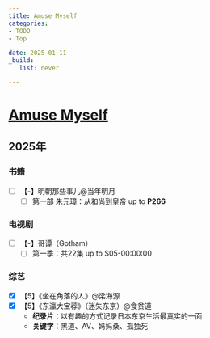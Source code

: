 ```yaml
---
title: Amuse Myself
categories:
- TODO
- Top

date: 2025-01-11
_build:
   list: never

---
```


# [Amuse Myself](https://github.com/chinobing/chinobing.github.io/issues/28)

## 2025年
### 书籍
- [ ] 【-】明朝那些事儿@当年明月
    - [ ] 第一部 朱元璋：从和尚到皇帝 up to **P266**

### 电视剧
- [ ] 【-】哥谭（Gotham）
    - [ ] 第一季：共22集 up to S05-00:00:00

### 综艺
- [x] 【5】《坐在角落的人》@梁海源
- [x] 【5】《东瀛大宝荐》（迷失东京）@食贫道
    - **纪录片**：以有趣的方式记录日本东京生活最真实的一面
    -  **关键字**：黑道、AV、妈妈桑、孤独死